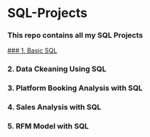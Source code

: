 # SQL-Projects

### This repo contains all my SQL Projects

[### 1. Basic SQL](https://github.com/Solomon-Banuba/SQL-Projects/blob/main/SQL%20Projects/SQL_Basic.sql)
### 2. Data Ckeaning Using SQL
### 3. Platform Booking Analysis with SQL
### 4. Sales Analysis with SQL
### 5. RFM Model with SQL



